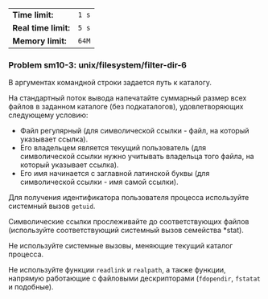 |                      |       |
|----------------------|-------|
| **Time limit:**      | `1 s` |
| **Real time limit:** | `5 s` |
| **Memory limit:**    | `64M` |


### Problem sm10-3: unix/filesystem/filter-dir-6

В аргументах командной строки задается путь к каталогу.

На стандартный поток вывода напечатайте суммарный размер всех файлов в заданном каталоге (без
подкаталогов), удовлетворяющих следующему условию:

* Файл регулярный (для символической ссылки - файл, на который указывает ссылка).
* Его владельцем является текущий пользователь (для символической ссылки нужно учитывать владельца того файла, на который указывает ссылка).
* Его имя начинается с заглавной латинской буквы (для символической ссылки - имя самой ссылки).

Для получения идентификатора пользователя процесса используйте системный вызов `getuid`.

Символические ссылки прослеживайте до соответствующих файлов (используйте соответствующий системный
вызов семейства *stat).

Не используйте системные вызовы, меняющие текущий каталог процесса.

Не используйте функции `readlink` и `realpath`, а также функции, напрямую работающие с файловыми
дескрипторами (`fdopendir`, `fstatat` и подобные).


